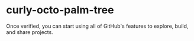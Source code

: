 # curly-octo-palm-tree
Once verified, you can start using all of GitHub's features to explore, build, and share projects.
